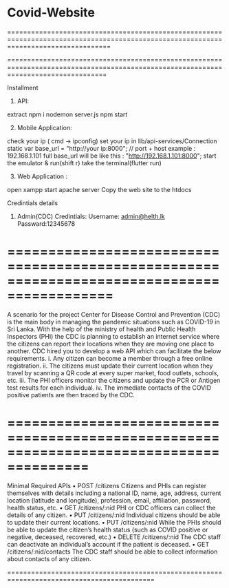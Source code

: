 # Covid-Website
======================================================================================================================================





=====================================================================================================================================


Installment

1. API:

extract
npm i 
nodemon server.js
npm start

2. Mobile Application: 

check your ip ( cmd -> ipconfig)
set your ip in lib/api-services/Connection
static var base_url = "http://your ip:8000";  // port + host
example : 192.168.1.101
full base_url will be like this :  "http://192.168.1.101:8000";
start the emulator & run(shift r)
take the terminal(flutter run)


3. Web Application :

open xampp
start apache server
Copy the web site to the htdocs



Credintials details

1. Admin(CDC) Credintials: Username: admin@helth.lk
                   Passward:12345678






===========================================================================================
===========================================================================================
A scenario for the project 
Center for Disease Control and Prevention (CDC) is the main body in managing the pandemic situations such as COVID-19 in Sri Lanka. With the help of the ministry of health and Public Health Inspectors (PHI) the CDC is planning to establish an internet service where the citizens can report their locations when they are moving one place to another. CDC hired you to develop a web API which can facilitate the below requirements.
i.	Any citizen can become a member through a free online registration.
ii.	The citizens must update their current location when they travel by scanning a QR code at every super market, food outlets, schools, etc.
iii.	The PHI officers monitor the citizens and update the PCR or Antigen test results for each individual. 
iv.	The immediate contacts of the COVID positive patients are then traced by the CDC. 

========================================================================================
==========================================================================================

Minimal Required APIs
•	POST 	/citizens
Citizens and PHIs can register themselves with details including a national ID, name, age, address, current location (latitude and longitude), profession, email, affiliation, password, health status, etc.
•	GET	/citizens/:nid
PHI or CDC officers can collect the details of any citizen.
•	PUT	/citizens/:nid
Individual citizens should be able to update their current locations.
•	PUT	/citizens/:nid
While the PHIs should be able to update the citizen’s health status (such as COVID positive or negative, deceased, recovered, etc.)
•	DELETE	/citizens/:nid
The CDC staff can deactivate an individual’s account if the patient is deceased.
•	GET	/citizens/:nid/contacts
The CDC staff should be able to collect information about contacts of any citizen.

===========================================================================================
